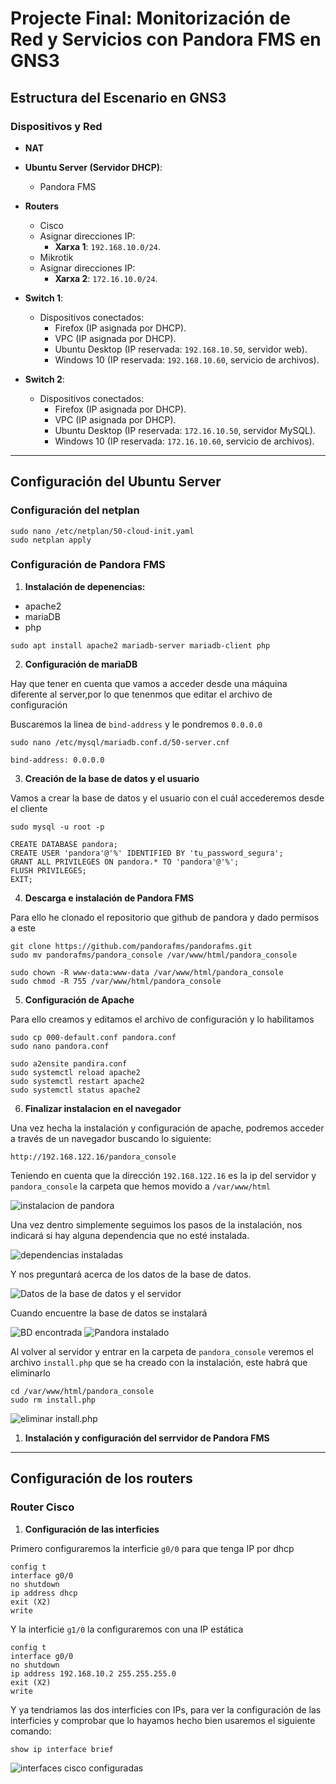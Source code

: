 # Projecte Final: Monitorización de Red y Servicios con Pandora FMS en GNS3

## Estructura del Escenario en GNS3

### Dispositivos y Red
- **NAT**
- **Ubuntu Server (Servidor DHCP)**:
  - Pandora FMS

- **Routers**
  - Cisco
  - Asignar direcciones IP:
    - **Xarxa 1**: `192.168.10.0/24`.
  - Mikrotik
  - Asignar direcciones IP:
    - **Xarxa 2**: `172.16.10.0/24`.

- **Switch 1**:
  - Dispositivos conectados:
    - Firefox (IP asignada por DHCP).
    - VPC (IP asignada por DHCP).
    - Ubuntu Desktop (IP reservada: `192.168.10.50`, servidor web).
    - Windows 10 (IP reservada: `192.168.10.60`, servicio de archivos).

- **Switch 2**:
  - Dispositivos conectados:
    - Firefox (IP asignada por DHCP).
    - VPC (IP asignada por DHCP).
    - Ubuntu Desktop (IP reservada: `172.16.10.50`, servidor MySQL).
    - Windows 10 (IP reservada: `172.16.10.60`, servicio de archivos).

<!-- foto de la estructura -->

-------------------------------------------------------------------------------------

## Configuración del Ubuntu Server

### **Configuración del netplan**
```
sudo nano /etc/netplan/50-cloud-init.yaml
sudo netplan apply
```

### **Configuración de Pandora FMS**

1. **Instalación de depenencias:**
- apache2
- mariaDB
- php

```
sudo apt install apache2 mariadb-server mariadb-client php
```

2. **Configuración de mariaDB**

Hay que tener en cuenta que vamos a acceder desde una máquina diferente al server,por lo que tenenmos que editar el archivo de configuración

Buscaremos la linea de `bind-address` y le pondremos `0.0.0.0`
```
sudo nano /etc/mysql/mariadb.conf.d/50-server.cnf

bind-address: 0.0.0.0
```

3. **Creación de la base de datos y el usuario**

Vamos a crear la base de datos y el usuario con el cuál accederemos desde el cliente

```
sudo mysql -u root -p

CREATE DATABASE pandora;
CREATE USER 'pandora'@'%' IDENTIFIED BY 'tu_password_segura';
GRANT ALL PRIVILEGES ON pandora.* TO 'pandora'@'%';
FLUSH PRIVILEGES;
EXIT;
```

4. **Descarga e instalación de Pandora FMS**

Para ello he clonado el repositorio que github de pandora y dado permisos a este

```
git clone https://github.com/pandorafms/pandorafms.git
sudo mv pandorafms/pandora_console /var/www/html/pandora_console

sudo chown -R www-data:www-data /var/www/html/pandora_console
sudo chmod -R 755 /var/www/html/pandora_console
```

5. **Configuración de Apache**

Para ello creamos y editamos el archivo de configuración y lo habilitamos

```
sudo cp 000-default.conf pandora.conf
sudo nano pandora.conf

sudo a2ensite pandira.conf
sudo systemctl reload apache2
sudo systemctl restart apache2
sudo systemctl status apache2
```
6. **Finalizar instalacion en el navegador**

Una vez hecha la instalación y configuración de apache, podremos acceder a través de un navegador buscando lo siguiente:

```
http://192.168.122.16/pandora_console
```

Teniendo en cuenta que la dirección `192.168.122.16` es la ip del servidor y `pandora_console` la carpeta que hemos movido a `/var/www/html`

![instalacion de pandora](pandora_install.png)

Una vez dentro simplemente seguimos los pasos de la instalación, nos indicará si hay alguna dependencia que no esté instalada.

![dependencias instaladas](dependencias_install.png)

Y nos preguntará acerca de los datos de la base de datos.

![Datos de la base de datos y el servidor](BD_datos.png)

Cuando encuentre la base de datos se instalará

![BD encontrada](BD_encontrada.png)
![Pandora instalado](FMS_instalado.png)

Al volver al servidor y entrar en la carpeta de `pandora_console` veremos el archivo `install.php` que se ha creado con la instalación, este habrá que eliminarlo

```
cd /var/www/html/pandora_console
sudo rm install.php
```
![eliminar install.php](install.php.png)


1. **Instalación y configuración del serrvidor de Pandora FMS**












-------------------------------------------------------------------------------------

## Configuración de los routers

### Router Cisco

1. **Configuración de las interficies**

Primero configuraremos la interficie `g0/0` para que tenga IP por dhcp

```
config t
interface g0/0
no shutdown
ip address dhcp
exit (X2)
write
```

Y la interficie `g1/0` la configuraremos con una IP estática
```
config t
interface g0/0
no shutdown
ip address 192.168.10.2 255.255.255.0
exit (X2)
write
```

Y ya tendriamos las dos interficies con IPs, para ver la configuración de las interficies y comprobar que lo hayamos hecho bien usaremos el siguiente comando:

```
show ip interface brief
```
![interfaces cisco configuradas](interfaces_cisco.png)







